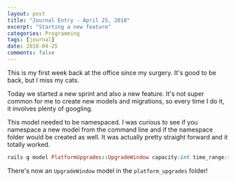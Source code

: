 ```yaml
---
layout: post
title: "Journal Entry - April 25, 2018"
excerpt: "Starting a new feature"
categories: Programming
tags: [journal]
date: 2018-04-25
comments: false
---
```


This is my first week back at the office since my surgery. It's good to be back, but I miss my cats.

Today we started a new sprint and also a new feature. It's not super common for me to create new models and migrations, so every time I do it, it involves plenty of googling.

This model needed to be namespaced. I was curious to see if you namespace a new model from the command line and if the namespace folder would be created as well. It was actually pretty straight forward and it totally worked.

```ruby
rails g model PlatformUpgrades::UpgradeWindow capacity:int time_range:tsrange
```

There's now an `UpgradeWindow` model in the `platform_upgrades` folder!